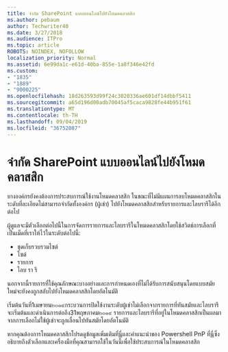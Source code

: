 ```yaml
---
title: จำกัด SharePoint แบบออนไลน์ไปยังโหมดคลาสสิก
ms.author: pebaum
author: Techwriter40
ms.date: 3/27/2018
ms.audience: ITPro
ms.topic: article
ROBOTS: NOINDEX, NOFOLLOW
localization_priority: Normal
ms.assetid: 6e99da1c-e61d-40ba-855e-1a8f346e42fd
ms.custom:
- "1835"
- "1889"
- "9000225"
ms.openlocfilehash: 18d263593d99f24c3020336ae601df14dbbf5411
ms.sourcegitcommit: a65d196d00adb70045af5caca9828fe44b951f61
ms.translationtype: MT
ms.contentlocale: th-TH
ms.lasthandoff: 09/04/2019
ms.locfileid: "36752087"
---
```

# <a name="restrict-sharepoint-online-to-classic-mode"></a>จำกัด SharePoint แบบออนไลน์ไปยังโหมดคลาสสิก

บางองค์กรยังคงต้องการประสบการณ์ใช้งานโหมดคลาสสิก ในขณะที่ไม่มีแผนการลบโหมดคลาสสิกในระดับที่ละเอียดไม่สามารถจำกัดทั้งองค์กร (ผู้เช่า) ไปยังโหมดคลาสสิกสำหรับรายการและไลบรารีได้อีกต่อไป

ผู้ดูแลจะมีตัวเลือกต่อไปนี้ในการจัดการรายการและไลบรารีในโหมดคลาสสิกโดยใช้สวิตช์การเลือกที่เป็นเม็ดที่เราให้ไว้ในระดับต่อไปนี้:

- ชุดเก็บรวบรวมไซต์
- ไซต์
- รายการ
- ไลบ รา รี

นอกจากนี้รายการที่ใช้คุณลักษณะบางอย่างและการกำหนดเองที่ไม่ได้รับการสนับสนุนโดยแบบสมัยใหม่จะยังคงถูกสลับไปยังโหมดคลาสสิกโดยอัตโนมัติ

เริ่มต้นวันที่1เมษายน๒๐๑๙กระบวนการปิดใช้งานระดับผู้เช่าไม่เลือกจากรายการที่ทันสมัยและไลบรารีจะเริ่มต้นและดำเนินการต่อถึง31พฤษภาคม๒๐๑๙  รายการและไลบรารีที่อยู่ในโหมดคลาสสิกเป็นผลมาจากการเลือกไม่ใช้ผู้เช่าจะถูกเลื่อนไปทันสมัยโดยอัตโนมัติ

หากคุณต้องการโหมดคลาสสิกโปรดดูข้อมูลเพิ่มเติมที่[นี่](https://techcommunity.microsoft.com/t5/Microsoft-SharePoint-Blog/Delivering-SharePoint-modern-experiences/ba-p/315023)และคำแนะนำของ Powershell PnP ที่[นี่](https://docs.microsoft.com/sharepoint/dev/transform/modernize-userinterface-lists-and-libraries-optout)ซึ่งอธิบายถึงตัวเลือกและเครื่องมือที่คุณสามารถใช้ในวันนี้เพื่อใช้ประสบการณ์ในโหมดคลาสสิก
